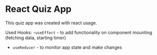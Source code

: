 # React Quiz App

This quiz app was created with react usage.

Used Hooks:
-```useEffect``` - to add functionality on component mounting (fetching data, starting timer)
- ```useReducer``` - to monitor app state and make changes
